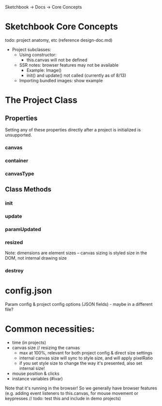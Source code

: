 Sketchbook -> Docs -> Core Concepts

# Sketchbook Core Concepts

todo: project anatomy, etc (reference design-doc.md)

-   Project subclasses:
    -   Using constructor:
        -   this.canvas will not be defined
    -   SSR notes: browser features may not be available
        -   Example: Image()
        -   init() and update() not called (currently as of 8/13)
    -   Importing bundled images: show example

# The Project Class

## Properties

Setting any of these properties directly after a project is initialized is unsupported.

### canvas

### container

### canvasType

## Class Methods

### init

### update

### paramUpdated

### resized

Note: dimensions are element sizes – canvas sizing is styled size in the DOM, not internal drawing size

### destroy

# config.json

Param config & project config options (JSON fields) - maybe in a different file?

# Common necessities:

-   time (in projects)
-   canvas size // resizing the canvas
    -   max at 100%, relevant for both project config & direct size settings
    -   internal canvas size will sync to style size, and will apply pixelRatio
    -   if you set style size to change the way it's presented, also set internal size!
-   mouse position & clicks
-   instance variables (#ivar)

Note that it's running in the browser! So we generally have browser features (e.g. adding event listeners to this.canvas, for mouse movement or keypresses // todo: test this and include in demo projects)
